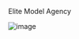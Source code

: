 Elite Model Agency

![image](https://github.com/user-attachments/assets/f137731f-badd-4fab-b827-076860eab542)
